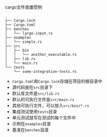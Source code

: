 cargo文件放置惯例
```
.
├── Cargo.lock
├── Cargo.toml
├── benches
│   └── large-input.rs
├── examples
│   └── simple.rs
├── src
│   ├── bin
│   │   └── another_executable.rs
│   ├── lib.rs
│   └── main.rs
└── tests
    └── some-integration-tests.rs
```

- `Cargo.toml`和`Cargo.lock`存储在项目的根目录中
- 源代码放在`src`目录下
- 默认库文件是`src/lib.rs`
- 默认的可执行文件是`src/main.rs`
- 其他可执行文件，可以放入`src/bin/*.rs`
- 集成测试使用`tests`目录
- 单元测试就写在测试的每个文件中
- 示例在`examples`目录
- 基准在`benches`目录